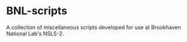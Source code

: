 # BNL-scripts
A collection of miscellaneous scripts developed for use at Brookhaven National Lab's NSLS-2.
